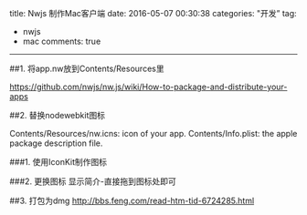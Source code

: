 title: Nwjs 制作Mac客户端
date: 2016-05-07 00:30:38
categories: "开发”
tag: 
- nwjs
- mac
comments: true
---

##1. 将app.nw放到Contents/Resources里

https://github.com/nwjs/nw.js/wiki/How-to-package-and-distribute-your-apps

##2. 替换nodewebkit图标

Contents/Resources/nw.icns: icon of your app.
Contents/Info.plist: the apple package description file.
<!-- more --> 
###1. 使用IconKit制作图标

###2. 更换图标
显示简介-直接拖到图标处即可

##3. 打包为dmg
http://bbs.feng.com/read-htm-tid-6724285.html